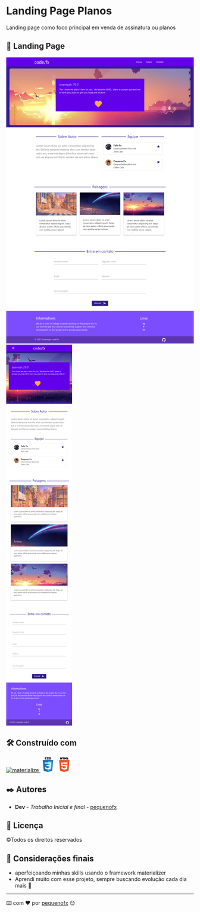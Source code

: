 # Landing Page Planos

Landing page como foco principal em venda de assinatura ou planos

## 🚀 Landing Page

<img src="assents/12.png"/>
<img src="assents/1.png"/>



## 🛠️ Construído com

<a href="https://materializecss.com/" target="_blank"> <img src="https://raw.githubusercontent.com/prplx/svg-logos/5585531d45d294869c4eaab4d7cf2e9c167710a9/svg/materialize.svg" alt="materialize" width="40" height="40"/> </a>
<a href="https://www.w3schools.com/css/" target="_blank"> <img src="https://raw.githubusercontent.com/devicons/devicon/master/icons/css3/css3-original-wordmark.svg" alt="css3" width="40" height="40"/></a>
<a href="https://www.w3.org/html/" target="_blank"> <img src="https://raw.githubusercontent.com/devicons/devicon/master/icons/html5/html5-original-wordmark.svg" alt="html5" width="40" height="40"/> </a>
## ✒️ Autores

* **Dev** - *Trabalho Inicial e final* - [pequenofx](https://github.com/pequenofx)

## 📄 Licença

©Todos os direitos reservados 

## 🎁 Considerações finais

* aperfeiçoando minhas skills usando o framework materializer 
* Aprendi muito com esse projeto, sempre buscando evolução cada dia mais 📢


---
⌨️ com ❤️ por [pequenofx](https://gist.github.com/pequenofx) 😊
